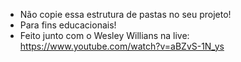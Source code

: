 * Não copie essa estrutura de pastas no seu projeto!
* Para fins educacionais!
* Feito junto com o Wesley Willians na live: https://www.youtube.com/watch?v=aBZvS-1N_ys